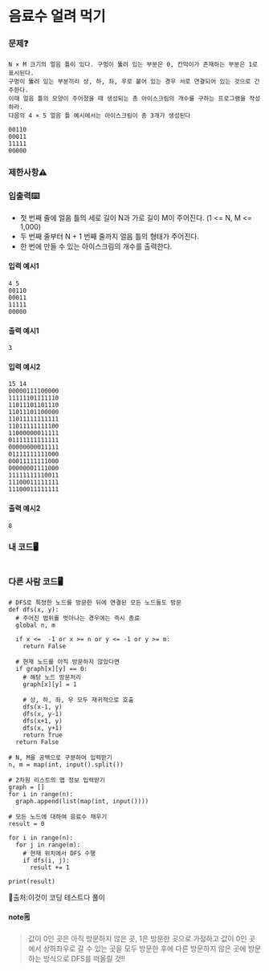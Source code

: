 # 음료수 얼려 먹기

### 문제❓
```
N × M 크기의 얼음 틀이 있다. 구멍이 뚫려 있는 부분은 0, 칸막이가 존재하는 부분은 1로 표시된다.
구멍이 뚫려 있는 부분끼리 상, 하, 좌, 우로 붙어 있는 경우 서로 연결되어 있는 것으로 간주한다.
이때 얼음 틀의 모양이 주어졌을 때 생성되는 총 아이스크림의 개수를 구하는 프로그램을 작성하라.
다음의 4 × 5 얼음 틀 예시에서는 아이스크림이 총 3개가 생성된다

00110
00011
11111
00000
```

### 제한사항⚠️


### 입출력⌨️
* 첫 번째 줄에 얼음 틀의 세로 길이 N과 가로 길이 M이 주어진다. (1 <= N, M <= 1,000)
* 두 번째 줄부터 N + 1 번째 줄까지 얼음 틀의 형태가 주어진다.
* 한 번에 만들 수 있는 아이스크림의 개수를 출력한다.

#### 입력 예시1
```
4 5
00110
00011
11111
00000
```
#### 출력 예시1
```
3
```

#### 입력 예시2
```
15 14
00000111100000
11111101111110
11011101101110
11011101100000
11011111111111
11011111111100
11000000011111
01111111111111
00000000011111
01111111111000
00011111111000
00000001111000
11111111110011
11100011111111
11100011111111
```
#### 출력 예시2
```
8
```

### 내 코드🖥️
```

```

### 다른 사람 코드🖥️
```
# DFS로 특정한 노드를 방문한 뒤에 연결된 모든 노드들도 방문
def dfs(x, y):
  # 주어진 범위를 벗아나는 경우에는 즉시 종료
  global n, m

  if x <=  -1 or x >= n or y <= -1 or y >= m:
    return False

  # 현재 노드를 아직 방문하지 않았다면
  if graph[x][y] == 0:
    # 해당 노드 방문처리
    graph[x][y] = 1

    # 상, 하, 좌, 우 모두 재귀적으로 호출
    dfs(x-1, y)
    dfs(x, y-1)
    dfs(x+1, y)
    dfs(x, y+1)
    return True
  return False

# N, M을 공백으로 구분하여 입력받기
n, m = map(int, input().split())

# 2차원 리스트의 맵 정보 입력받기
graph = []
for i in range(n):
  graph.append(list(map(int, input())))

# 모든 노드에 대하여 음료수 채우기
result = 0

for i in range(n):
  for j in range(m):
    # 현재 위치에서 DFS 수행
    if dfs(i, j):
      result += 1

print(result)
```
🔗출처:이것이 코딩 테스트다 풀이 

#### note🗒️
> 값이 0인 곳은 아직 방문하지 않은 곳, 1은 방문한 곳으로 가정하고 값이 0인 곳에서 상하좌우로 갈 수 있는 곳을 모두 방문한 후에 다른 방문하지 않은 곳에 방문하는 방식으로 DFS를 떠올릴 것!!
>
